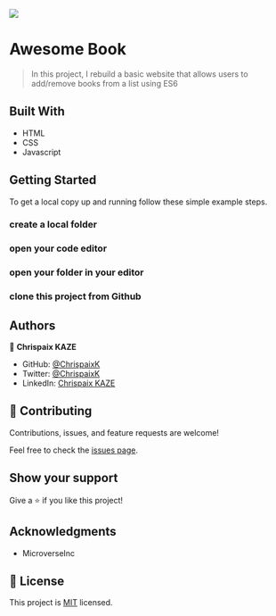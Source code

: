 ![](https://img.shields.io/badge/Microverse-blueviolet)

# Awesome Book

> In this project, I rebuild a basic website that allows users to add/remove books from a list using ES6


## Built With

- HTML
- CSS
- Javascript



## Getting Started

To get a local copy up and running follow these simple example steps.

### create a local folder

### open your code editor

### open your folder in your editor

### clone this project from Github

## Authors

👤 **Chrispaix KAZE**

- GitHub: [@ChrispaixK](https://github.com/ChrispaixK)
- Twitter: [@ChrispaixK](https://twitter.com/ChrispaixK)
- LinkedIn: [Chrispaix KAZE](https://www.linkedin.com/in/chrispaix-kaze-70445a175/)


## 🤝 Contributing

Contributions, issues, and feature requests are welcome!

Feel free to check the [issues page](../../issues/).

## Show your support

Give a ⭐️ if you like this project!

## Acknowledgments

- MicroverseInc

## 📝 License

This project is [MIT](./MIT.md) licensed.
